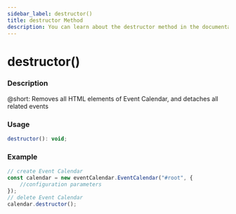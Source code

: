 ```yaml
---
sidebar_label: destructor()
title: destructor Method
description: You can learn about the destructor method in the documentation of the DHTMLX JavaScript Event Calendar library. Browse developer guides and API reference, try out code examples and live demos, and download a free 30-day evaluation version of DHTMLX Event Calendar.
---
```


# destructor()

### Description

@short: Removes all HTML elements of Event Calendar, and detaches all related events

### Usage

~~~jsx {}
destructor(): void;
~~~

### Example

~~~jsx {6}
// create Event Calendar
const calendar = new eventCalendar.EventCalendar("#root", {
    //configuration parameters
});
// delete Event Calendar
calendar.destructor();
~~~
